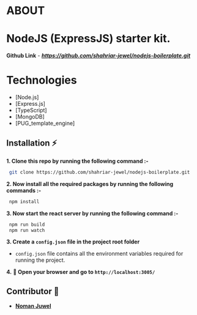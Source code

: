 # ABOUT #

# NodeJS (ExpressJS) starter kit.

**Github Link** - ***https://github.com/shahriar-jewel/nodejs-boilerplate.git***

# Technologies
 - [Node.js]
 - [Express.js]
 - [TypeScript]
 - [MongoDB]
 - [PUG_template_engine]

## Installation :zap:

 **1. Clone this repo by running the following command :-**
 ```bash
  git clone https://github.com/shahriar-jewel/nodejs-boilerplate.git
 ```
 
 **2. Now install all the required packages by running the following commands :-**
 ```bash
  npm install 
 ```
 **3. Now start the react server by running the following command :-**
 ```bash
  npm run build
  npm run watch
 ```
 **3. Create a `config.json` file in the project root folder**
   - `config.json` file contains all the environment variables required for running the project.
   
 **4.** **🎉  Open your browser and go to  `http://localhost:3005/`**
 
## Contributor 🤝
 - [**Noman Juwel**](https://github.com/shahriar-jewel)


